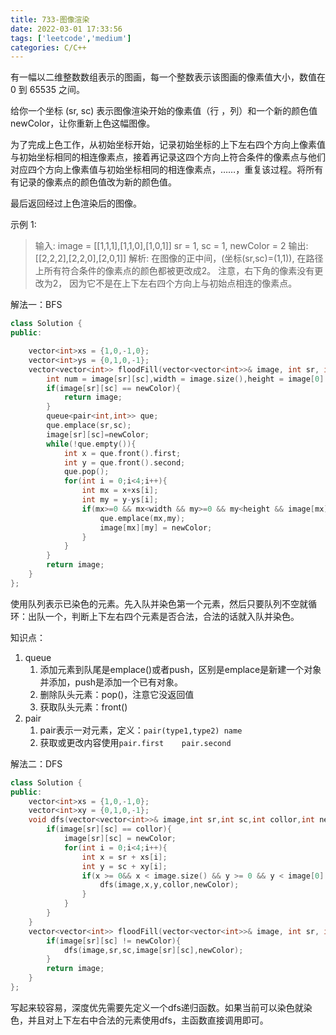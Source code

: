 ```yaml
---
title: 733-图像渲染
date: 2022-03-01 17:33:56
tags: ['leetcode','medium']
categories: C/C++
---
```


有一幅以二维整数数组表示的图画，每一个整数表示该图画的像素值大小，数值在 0 到 65535 之间。

给你一个坐标 (sr, sc) 表示图像渲染开始的像素值（行 ，列）和一个新的颜色值 newColor，让你重新上色这幅图像。

为了完成上色工作，从初始坐标开始，记录初始坐标的上下左右四个方向上像素值与初始坐标相同的相连像素点，接着再记录这四个方向上符合条件的像素点与他们对应四个方向上像素值与初始坐标相同的相连像素点，……，重复该过程。将所有有记录的像素点的颜色值改为新的颜色值。

最后返回经过上色渲染后的图像。

示例 1:

> 输入: 
> image = [[1,1,1],[1,1,0],[1,0,1]]
> sr = 1, sc = 1, newColor = 2
> 输出: [[2,2,2],[2,2,0],[2,0,1]]
> 解析: 
> 在图像的正中间，(坐标(sr,sc)=(1,1)),
> 在路径上所有符合条件的像素点的颜色都被更改成2。
> 注意，右下角的像素没有更改为2，
> 因为它不是在上下左右四个方向上与初始点相连的像素点。

<!--more-->

解法一：BFS

```c++
class Solution {
public:

    vector<int>xs = {1,0,-1,0};
    vector<int>ys = {0,1,0,-1};
    vector<vector<int>> floodFill(vector<vector<int>>& image, int sr, int sc, int newColor) {
        int num = image[sr][sc],width = image.size(),height = image[0].size();
        if(image[sr][sc] == newColor){
            return image;
        }
        queue<pair<int,int>> que;
        que.emplace(sr,sc);
        image[sr][sc]=newColor;
        while(!que.empty()){
            int x = que.front().first;
            int y = que.front().second;
            que.pop();
            for(int i = 0;i<4;i++){
                int mx = x+xs[i];
                int my = y-ys[i];
                if(mx>=0 && mx<width && my>=0 && my<height && image[mx][my]==num){
                    que.emplace(mx,my);
                    image[mx][my] = newColor;
                }
            }
        }
        return image;
    }
};
```

使用队列表示已染色的元素。先入队并染色第一个元素，然后只要队列不空就循环：出队一个，判断上下左右四个元素是否合法，合法的话就入队并染色。

知识点：

1. queue
   1. 添加元素到队尾是emplace()或者push，区别是emplace是新建一个对象并添加，push是添加一个已有对象。
   2. 删除队头元素：pop()，注意它没返回值
   3. 获取队头元素：front()
2. pair
   1. pair表示一对元素，定义：``pair(type1,type2) name``
   2. 获取或更改内容使用``pair.first    pair.second``

解法二：DFS

```c++
class Solution {
public:
    vector<int>xs = {1,0,-1,0};
    vector<int>xy = {0,1,0,-1};
    void dfs(vector<vector<int>>& image,int sr,int sc,int collor,int newColor){
        if(image[sr][sc] == collor){
            image[sr][sc] = newColor;
            for(int i = 0;i<4;i++){
                int x = sr + xs[i];
                int y = sc + xy[i];
                if(x >= 0&& x < image.size() && y >= 0 && y < image[0].size()){
                    dfs(image,x,y,collor,newColor);
                }
            }
        }
    }
    vector<vector<int>> floodFill(vector<vector<int>>& image, int sr, int sc, int newColor) {
        if(image[sr][sc] != newColor){
            dfs(image,sr,sc,image[sr][sc],newColor);
        }
        return image;
    }
};
```

写起来较容易，深度优先需要先定义一个dfs递归函数。如果当前可以染色就染色，并且对上下左右中合法的元素使用dfs，主函数直接调用即可。
